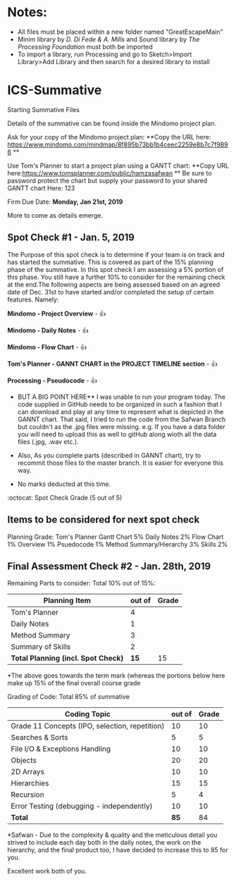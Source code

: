# Notes:
- All files must be placed within a new folder named "GreatEscapeMain"
- Minim library by *D. Di Fede & A. Mills* and Sound library by *The Processing Foundation* must both be imported 
- To import a library, run Processing and go to Sketch>Import Library>Add Library and then search for a desired library to install


# ICS-Summative
Starting Summative Files

Details of the summative can be found inside the Mindomo project plan.

Ask for your copy of the Mindomo project plan:  **Copy the URL here: https://www.mindomo.com/mindmap/8f895b73bb1b4ceec2259e8b7c7f9896 **

Use Tom's Planner to start a project plan using a GANTT chart: **Copy URL here:https://www.tomsplanner.com/public/hamzasafwan **
Be sure to password protect the chart but supply your password to your shared GANTT chart Here: 123

Firm Due Date: **Monday, Jan 21st, 2019**

More to come as details emerge.

Spot Check #1 - Jan. 5, 2019 
------------------------

The Purpose of this spot check is to determine if your team is on track and has started the summative. This is covered as part of the 15% planning phase of the summative. In this spot check I am assessing a 5% portion of this phase. You still have a further 10% to consider for the remaining check at the end.The following aspects are being assessed based on an agreed date of Dec. 31st to have started and/or completed the setup of certain features. Namely:

**Mindomo - Project Overview** - :+1: 

**Mindomo - Daily Notes** - :+1: 

**Mindomo - Flow Chart** - :+1:

**Tom's Planner - GANNT CHART in the PROJECT TIMELINE section** - :+1:

**Processing - Pseudocode** - :+1:  

* BUT A BIG POINT HERE** I was unable to run your program today. The code supplied in GitHub needs to be organized in such a fashion that I can download and play at any time to represent what is depicted in the GANNT chart.  That said, I tried to run the code from the Safwan Branch but couldn't as the .jpg files were missing.  e.g. If you have a data folder you will need to upload this as well to gitHub along wioth all the data files (.jpg, .wav etc.).

* Also, As you complete parts (described in GANNT chart), try to recommit those files to the master branch.  It is easier for everyone this way.

* No marks deducted at this time.

:octocat: Spot Check Grade (5 out of 5)

Items to be considered for next spot check
-------------------------
Planning Grade:
Tom's Planner Gantt Chart 5%
Daily Notes 2%
Flow Chart 1%
Overview 1%
Psuedocode 1%
Method Summary/Hierarchy 3%
Skills 2%

Final Assessment Check #2 - Jan. 28th, 2019 
------------------------
Remaining Parts to consider: Total 10% out of 15%:

Planning Item | out of | Grade
------|----------|-------
Tom's Planner | 4 |
Daily Notes | 1 | 
Method Summary | 3 |
Summary of Skills | 2 | 
**Total Planning (incl. Spot Check)** | **15** | 15

*The above goes towards the term mark (whereas the portions below here make up 15% of the final overall course grade


Grading of Code: Total 85% of summative

Coding Topic | out of | Grade
-------|--------|--------
Grade 11 Concepts (IPO, selection, repetition) | 10 | 10
Searches & Sorts | 5 | 5
File I/O & Exceptions Handling | 10 | 10
Objects | 20 | 20
2D Arrays | 10 | 10
Hierarchies | 15 | 15
Recursion | 5 | 4
Error Testing (debugging - independently) | 10 | 10 
**Total** | **85** | 84

*Safwan - Due to the complexity & quality and the meticulous detail you strived to include each day both in the daily notes, the work on the hierarchy, and the final product too, I have decided to increase this to 85 for you.

Excellent work both of you.





